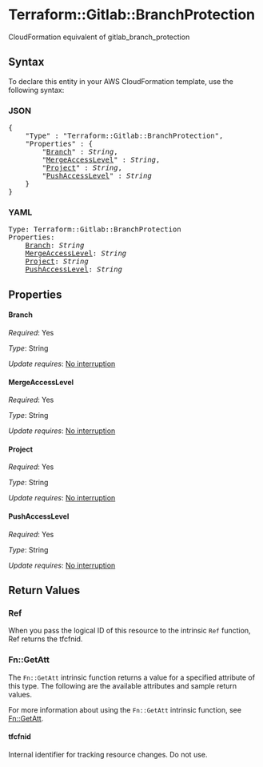 # Terraform::Gitlab::BranchProtection

CloudFormation equivalent of gitlab_branch_protection

## Syntax

To declare this entity in your AWS CloudFormation template, use the following syntax:

### JSON

<pre>
{
    "Type" : "Terraform::Gitlab::BranchProtection",
    "Properties" : {
        "<a href="#branch" title="Branch">Branch</a>" : <i>String</i>,
        "<a href="#mergeaccesslevel" title="MergeAccessLevel">MergeAccessLevel</a>" : <i>String</i>,
        "<a href="#project" title="Project">Project</a>" : <i>String</i>,
        "<a href="#pushaccesslevel" title="PushAccessLevel">PushAccessLevel</a>" : <i>String</i>
    }
}
</pre>

### YAML

<pre>
Type: Terraform::Gitlab::BranchProtection
Properties:
    <a href="#branch" title="Branch">Branch</a>: <i>String</i>
    <a href="#mergeaccesslevel" title="MergeAccessLevel">MergeAccessLevel</a>: <i>String</i>
    <a href="#project" title="Project">Project</a>: <i>String</i>
    <a href="#pushaccesslevel" title="PushAccessLevel">PushAccessLevel</a>: <i>String</i>
</pre>

## Properties

#### Branch

_Required_: Yes

_Type_: String

_Update requires_: [No interruption](https://docs.aws.amazon.com/AWSCloudFormation/latest/UserGuide/using-cfn-updating-stacks-update-behaviors.html#update-no-interrupt)

#### MergeAccessLevel

_Required_: Yes

_Type_: String

_Update requires_: [No interruption](https://docs.aws.amazon.com/AWSCloudFormation/latest/UserGuide/using-cfn-updating-stacks-update-behaviors.html#update-no-interrupt)

#### Project

_Required_: Yes

_Type_: String

_Update requires_: [No interruption](https://docs.aws.amazon.com/AWSCloudFormation/latest/UserGuide/using-cfn-updating-stacks-update-behaviors.html#update-no-interrupt)

#### PushAccessLevel

_Required_: Yes

_Type_: String

_Update requires_: [No interruption](https://docs.aws.amazon.com/AWSCloudFormation/latest/UserGuide/using-cfn-updating-stacks-update-behaviors.html#update-no-interrupt)

## Return Values

### Ref

When you pass the logical ID of this resource to the intrinsic `Ref` function, Ref returns the tfcfnid.

### Fn::GetAtt

The `Fn::GetAtt` intrinsic function returns a value for a specified attribute of this type. The following are the available attributes and sample return values.

For more information about using the `Fn::GetAtt` intrinsic function, see [Fn::GetAtt](https://docs.aws.amazon.com/AWSCloudFormation/latest/UserGuide/intrinsic-function-reference-getatt.html).

#### tfcfnid

Internal identifier for tracking resource changes. Do not use.

